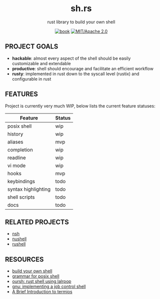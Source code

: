 
<div align="center">

# sh.rs

rust library to build your own shell

[![book](https://img.shields.io/badge/book-website-orange)](#)
[![MIT/Apache 2.0](https://img.shields.io/badge/license-MIT%2FApache-blue.svg)](#)

</div>
<!-- [![build](https://github.com/MrPicklePinosaur/shrs/workflows/Deploy/badge.svg)](https://github.com/MrPicklePinosaur/shrs/actions) -->

## PROJECT GOALS

- **hackable**: almost every aspect of the shell should be easily customizable and extendable
- **productive**: shell should encourage and facilitate an efficient workflow
- **rusty**: implemented in rust down to the syscall level (rustix) and configurable in rust

## FEATURES

Project is currently very much WIP, below lists the current feature statuses:

| Feature | Status |
| --- | --- |
| posix shell | wip |
| history | wip |
| aliases | mvp |
| completion | wip |
| readline | wip |
| vi mode | wip |
| hooks | mvp |
| keybindings | todo |
| syntax highlighting | todo |
| shell scripts | todo |
| docs | todo |


## RELATED PROJECTS

- [nsh](https://github.com/nuta/nsh)
- [nushell](https://github.com/nushell/nushell)
- [rushell](https://github.com/hiking90/rushell)

## RESOURCES

- [build your own shell](https://github.com/tokenrove/build-your-own-shell)
- [grammar for posix shell](https://pubs.opengroup.org/onlinepubs/9699919799/utilities/V3_chap02.html#tag_18_10)
- [oursh: rust shell using lalrpop](https://github.com/nixpulvis/oursh)
- [gnu: implementing a job control shell](https://www.gnu.org/software/libc/manual/html_node/Implementing-a-Shell.html)
- [A Brief Introduction to termios](https://blog.nelhage.com/2009/12/a-brief-introduction-to-termios/)
